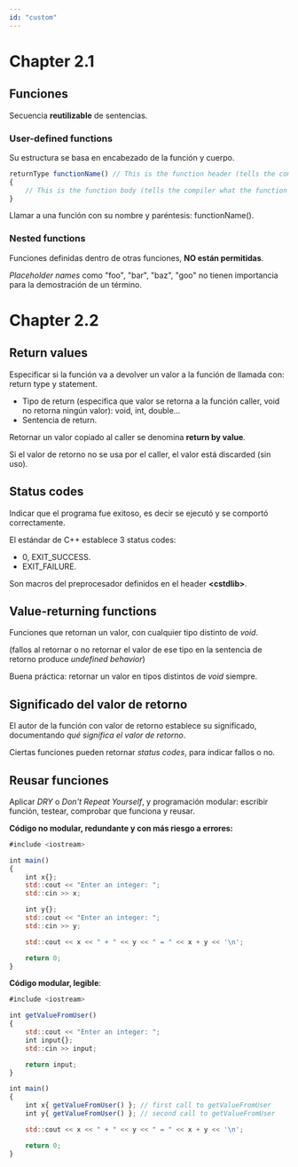 ```yaml
---
id: "custom"
---
```


<!-- @import "note-style.less" -->

<!-- https://detexify.kirelabs.org/classify.html -->
<!-- https://shd101wyy.github.io/markdown-preview-enhanced/#/ -->

<link href="https://fonts.googleapis.com/css2?family=Handlee&display=swap" rel="stylesheet">

# Chapter 2.1

## Funciones

Secuencia **reutilizable** de sentencias.

### User-defined functions

Su estructura se basa en encabezado de la función y cuerpo.

```javascript {.line-numbers}
returnType functionName() // This is the function header (tells the compiler about the existence of the function)
{
    // This is the function body (tells the compiler what the function does)
}
```

Llamar a una función con su nombre y paréntesis: functionName().

### Nested functions

Funciones definidas dentro de otras funciones, **NO están permitidas**.

*Placeholder names* como "foo", "bar", "baz", "goo" no tienen importancia para la demostración de un término.

# Chapter 2.2

## Return values

Especificar si la función va a devolver un valor a la función de llamada con: return type y statement.

- Tipo de return (especifica que valor se retorna a la función caller, void no retorna ningún valor): void, int, double...
- Sentencia de return.

Retornar un valor copiado al caller se denomina **return by value**.

Si el valor de retorno no se usa por el caller, el valor está discarded (sin uso).

## Status codes

Indicar que el programa fue exitoso, es decir se ejecutó y se comportó correctamente.

El estándar de C++ establece 3 status codes:

- 0, EXIT_SUCCESS.
- EXIT_FAILURE.

Son macros del preprocesador definidos en el header **\<cstdlib\>**.

## Value-returning functions

Funciones que retornan un valor, con cualquier tipo distinto de *void*.

(fallos al retornar o no retornar el valor de ese tipo en la sentencia de retorno produce *undefined behavior*)

Buena práctica: retornar un valor en tipos distintos de *void* siempre.

## Significado del valor de retorno

El autor de la función con valor de retorno establece su significado, documentando *qué significa el valor de retorno*.

Ciertas funciones pueden retornar *status codes*, para indicar fallos o no.

## Reusar funciones

Aplicar *DRY* o *Don't Repeat Yourself*, y programación modular: escribir función, testear, comprobar que funciona y reusar.

**Código no modular, redundante y con más riesgo a errores:**
```javascript {.line-numbers}
#include <iostream>

int main()
{
	int x{};
	std::cout << "Enter an integer: ";
	std::cin >> x;

	int y{};
	std::cout << "Enter an integer: ";
	std::cin >> y;

	std::cout << x << " + " << y << " = " << x + y << '\n';

	return 0;
}
```
**Código modular, legible**:
```javascript {.line-numbers}
#include <iostream>

int getValueFromUser()
{
 	std::cout << "Enter an integer: ";
	int input{};
	std::cin >> input;

	return input;
}

int main()
{
    int x{ getValueFromUser() }; // first call to getValueFromUser
    int y{ getValueFromUser() }; // second call to getValueFromUser

    std::cout << x << " + " << y << " = " << x + y << '\n';

    return 0;
}
```
